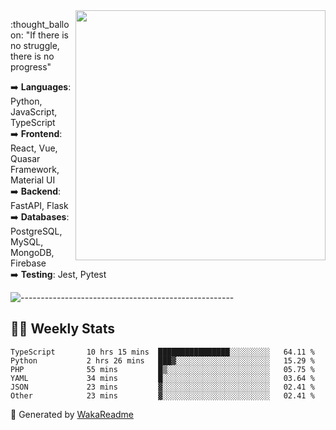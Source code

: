 <img src="https://github-readme-stats.vercel.app/api?username=iguit0&show_icons=true&include_all_commits=true&count_private=true&theme=dark" min-width="400px" max-width="400px" width="400px" align="right" />

<p align="left"> 
  :thought_balloon: "If there is no struggle, there is no progress"
</p>

<p align="left">
  ➡️ <strong>Languages</strong>: Python, JavaScript, TypeScript<br>
  ➡️ <strong>Frontend</strong>: React, Vue, Quasar Framework, Material UI<br>
  ➡️ <strong>Backend</strong>: FastAPI, Flask<br>
  ➡️ <strong>Databases</strong>: PostgreSQL, MySQL, MongoDB, Firebase<br>
  ➡️ <strong>Testing</strong>: Jest, Pytest<br>
</p>

![-----------------------------------------------------](https://raw.githubusercontent.com/andreasbm/readme/master/assets/lines/vintage.png)

## :man_technologist: Weekly Stats
<!--START_SECTION:waka-->

```text
TypeScript       10 hrs 15 mins  ████████████████░░░░░░░░░   64.11 %
Python           2 hrs 26 mins   ███▓░░░░░░░░░░░░░░░░░░░░░   15.29 %
PHP              55 mins         █▒░░░░░░░░░░░░░░░░░░░░░░░   05.75 %
YAML             34 mins         █░░░░░░░░░░░░░░░░░░░░░░░░   03.64 %
JSON             23 mins         ▓░░░░░░░░░░░░░░░░░░░░░░░░   02.41 %
Other            23 mins         ▓░░░░░░░░░░░░░░░░░░░░░░░░   02.41 %
```

<!--END_SECTION:waka-->

🚀 Generated by [WakaReadme](https://github.com/athul/waka-readme)
